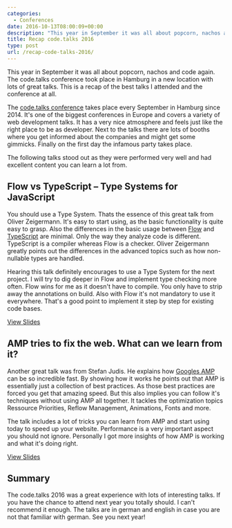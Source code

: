 ```yaml
---
categories:
  - Conferences
date: 2016-10-13T08:00:09+00:00
description: "This year in September it was all about popcorn, nachos and code again. This is a recap of the code.talks 2016 conference and the best talks I attended."
title: Recap code.talks 2016
type: post
url: /recap-code-talks-2016/
---
```

This year in September it was all about popcorn, nachos and code again. The code.talks conference took place in Hamburg in a new location with lots of great talks. This is a recap of the best talks I attended and the conference at all.

The [code.talks conference][1] takes place every September in Hamburg since 2014. It's one of the biggest conferences in Europe and covers a variety of web development talks. It has a very nice atmosphere and feels just like the right place to be as developer. Next to the talks there are lots of booths where you get informed about the companies and might get some gimmicks. Finally on the first day the infamous party takes place.

The following talks stood out as they were performed very well and had excellent content you can learn a lot from.

## Flow vs TypeScript &#8211; Type Systems for JavaScript

You should use a Type System. Thats the essence of this great talk from Oliver Zeigermann. It's easy to start using, as the basic functionality is quite easy to grasp. Also the differences in the basic usage between [Flow][2] and [TypeScript][3] are minimal. Only the way they analyze code is different. TypeScript is a compiler whereas Flow is a checker. Oliver Zeigermann greatly points out the differences in the advanced topics such as how non-nullable types are handled.

Hearing this talk definitely encourages to use a Type System for the next project. I will try to dig deeper in Flow and implement type checking more often. Flow wins for me as it doesn't have to compile. You only have to strip away the annotations on build. Also with Flow it's not mandatory to use it everywhere. That's a good point to implement it step by step for existing code bases.

[View Slides][4]

## AMP tries to fix the web. What can we learn from it?

Another great talk was from Stefan Judis. He explains how [Googles AMP][5] can be so incredible fast. By showing how it works he points out that AMP is essentially just a collection of best practices. As those best practices are forced you get that amazing speed. But this also implies you can follow it's techniques without using AMP all together. It tackles the optimization topics Ressource Priorities, Reflow Management, Animations, Fonts and more.

The talk includes a lot of tricks you can learn from AMP and start using today to speed up your website. Performance is a very important aspect you should not ignore. Personally I got more insights of how AMP is working and what it's doing right.

[View Slides][6]

## Summary

The code.talks 2016 was a great experience with lots of interesting talks. If you have the chance to attend next year you totally should. I can't recommend it enough. The talks are in german and english in case you are not that familiar with german. See you next year!

 [1]: https://www.codetalks.de/
 [2]: https://flowtype.org/
 [3]: https://www.typescriptlang.org/
 [4]: http://djcordhose.github.io/flow-vs-typescript/flow-typescript-2.html#/
 [5]: https://www.ampproject.org/
 [6]: https://speakerdeck.com/stefanjudis/amp-tries-to-fix-the-web-what-can-we-learn-from-it
